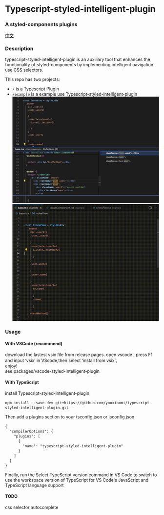 
# Typescript-styled-intelligent-plugin
### A styled-components plugins
[中文](./README-zh_CN.md)
### Description
typescript-styled-intelligent-plugin is an auxiliary tool that enhances the functionality of styled-components by implementing intelligent navigation use CSS selectors.


This repo has two projects:

- `/` is a Typescript Plugin 
- `/example` is a example use Typescript-styled-intelligent-plugin
![](documentation/example.png)
![](documentation/preview.gif)


### Usage

#### With VSCode (recommend)
download the lastest vsix file from release pages. open vscode , press F1 and input ‘vsix’ in VScode,then select ‘install from vsix’。  
enjoy!   
see  packages/vscode-styled-intelligent-plugin

#### With TypeScript  
install  Typescript-styled-intelligent-plugin

```
npm install --save-dev git+https://github.com/youxiaomi/typescript-styled-intelligent-plugin.git
```

Then add a plugins section to your tsconfig.json or jsconfig.json
```
{
  "compilerOptions": {
    "plugins": [
      {
        "name": "typescript-styled-intelligent-plugin"
      }
    ]
  }
}
```

Finally, run the Select TypeScript version command in VS Code to switch to use the workspace version of TypeScript for VS Code's JavaScript and TypeScript language support

#### TODO
css selector autocomplete